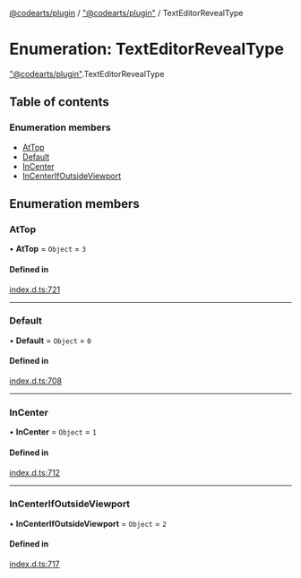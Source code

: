 [@codearts/plugin](../README.md) / ["@codearts/plugin"](../modules/_codearts_plugin_.md) / TextEditorRevealType

# Enumeration: TextEditorRevealType

["@codearts/plugin"](../modules/_codearts_plugin_.md).TextEditorRevealType

## Table of contents

### Enumeration members

- [AtTop](codearts_plugin_.TextEditorRevealType.md#attop)
- [Default](codearts_plugin_.TextEditorRevealType.md#default)
- [InCenter](codearts_plugin_.TextEditorRevealType.md#incenter)
- [InCenterIfOutsideViewport](codearts_plugin_.TextEditorRevealType.md#incenterifoutsideviewport)

## Enumeration members

### AtTop

• **AtTop** = `Object` = `3`

#### Defined in

[index.d.ts:721](https://github.com/huaweicloud/cloudide-plugin-api/blob/3b0eee8/index.d.ts#L721)

___

### Default

• **Default** = `Object` = `0`

#### Defined in

[index.d.ts:708](https://github.com/huaweicloud/cloudide-plugin-api/blob/3b0eee8/index.d.ts#L708)

___

### InCenter

• **InCenter** = `Object` = `1`

#### Defined in

[index.d.ts:712](https://github.com/huaweicloud/cloudide-plugin-api/blob/3b0eee8/index.d.ts#L712)

___

### InCenterIfOutsideViewport

• **InCenterIfOutsideViewport** = `Object` = `2`

#### Defined in

[index.d.ts:717](https://github.com/huaweicloud/cloudide-plugin-api/blob/3b0eee8/index.d.ts#L717)
